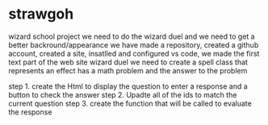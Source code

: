 # strawgoh
wizard school project 
we need to do the wizard duel and we need to get a better backround/appearance
we have made a repository, created a github account,  created a site, insatlled and configured vs code, we made the first text part of the web site
wizard duel we need to create a spell class that represents an effect has a math problem and the answer to the problem


step 1. create the Html to display the question to enter a response and a button to check the answer 
step 2. Upadte all of the ids to match the current question 
step 3. create the function that will be called to evaluate the response 
